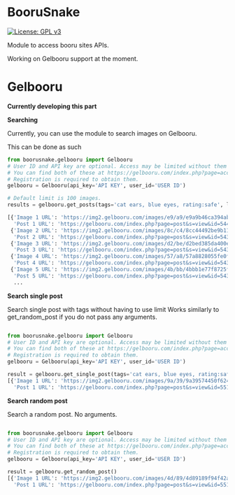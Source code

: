 # BooruSnake
[![License: GPL v3](https://img.shields.io/badge/License-GPL%20v3-blue.svg)](http://www.gnu.org/licenses/gpl-3.0)

Module to access booru sites APIs.

Working on Gelbooru support at the moment.

# Gelbooru

**Currently developing this part**

**Searching**

Currently, you can use the module to search images on Gelbooru.

This can be done as such
```python
from boorusnake.gelbooru import Gelbooru
# User ID and API key are optional. Access may be limited without them
# You can find both of these at https://gelbooru.com/index.php?page=account&s=home in Options
# Registration is required to obtain them. 
gelbooru = Gelbooru(api_key='API KEY', user_id='USER ID')

# Default limit is 100 images. 
results = gelbooru.get_posts(tags='cat ears, blue eyes, rating:safe', limit=5)

[{'Image 1 URL': 'https://img2.gelbooru.com/images/e9/a9/e9a9b46ca394abd8143ca766fa813852.png',
  'Post 1 URL': 'https://gelbooru.com/index.php?page=post&s=view&id=5440322'},
 {'Image 2 URL': 'https://img2.gelbooru.com/images/8c/c4/8cc44492be9b110e8110a7b75323f7f5.jpg',
  'Post 2 URL': 'https://gelbooru.com/index.php?page=post&s=view&id=5439959'},
 {'Image 3 URL': 'https://img2.gelbooru.com/images/d2/be/d2bed385da400e54baa37a394aae4531.png',
  'Post 3 URL': 'https://gelbooru.com/index.php?page=post&s=view&id=5439457'},
 {'Image 4 URL': 'https://img2.gelbooru.com/images/57/a8/57a8828055fe0f5dbdadc46f20fcc6fb.jpg',
  'Post 4 URL': 'https://gelbooru.com/index.php?page=post&s=view&id=5439388'},
 {'Image 5 URL': 'https://img2.gelbooru.com/images/4b/bb/4bbb1e77f8725f3664433836dec6a983.png',
  'Post 5 URL': 'https://gelbooru.com/index.php?page=post&s=view&id=5438978'},
  ...
```

**Search single post**

Search single post with tags without having to use limit
Works similarly to get_random_post if you do not pass any arguments.

```python

from boorusnake.gelbooru import Gelbooru
# User ID and API key are optional. Access may be limited without them
# You can find both of these at https://gelbooru.com/index.php?page=account&s=home in Options
# Registration is required to obtain them. 
gelbooru = Gelbooru(api_key='API KEY', user_id='USER ID')

result = gelbooru.get_single_post(tags='cat ears, blue eyes, rating:safe')
[{'Image 1 URL': 'https://img2.gelbooru.com/images/9a/39/9a39574450f624d137411f274dff50dc.jpg',
  'Post 1 URL': 'https://gelbooru.com/index.php?page=post&s=view&id=5518121'}]

```

**Search random post**

Search a random post. No arguments.

```python

from boorusnake.gelbooru import Gelbooru
# User ID and API key are optional. Access may be limited without them
# You can find both of these at https://gelbooru.com/index.php?page=account&s=home in Options
# Registration is required to obtain them. 
gelbooru = Gelbooru(api_key='API KEY', user_id='USER ID')

result = gelbooru.get_random_post()
[{'Image 1 URL': 'https://img2.gelbooru.com/images/4d/89/4d89189f94f42accc798ef38485c0e73.jpg',
  'Post 1 URL': 'https://gelbooru.com/index.php?page=post&s=view&id=5519568'}]

```


